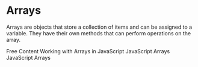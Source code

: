 # Arrays

Arrays are objects that store a collection of items and can be assigned to a variable. They have their own methods that can perform operations on the array.

<ResourceGroupTitle>Free Content</ResourceGroupTitle>
<BadgeLink colorScheme='yellow' badgeText='Read' href='https://javascript.info/array'>Working with Arrays in JavaScript</BadgeLink>
<BadgeLink colorScheme='yellow' badgeText='Read' href='https://developer.mozilla.org/en-US/docs/Web/JavaScript/Reference/Global_Objects/Array'>JavaScript Arrays</BadgeLink>
<BadgeLink colorScheme='purple' badgeText='Watch' href='https://www.youtube.com/watch?v=oigfaZ5ApsM'>JavaScript Arrays</BadgeLink>